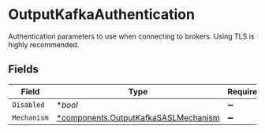 # OutputKafkaAuthentication

Authentication parameters to use when connecting to brokers. Using TLS is highly recommended.


## Fields

| Field                                                                                       | Type                                                                                        | Required                                                                                    | Description                                                                                 |
| ------------------------------------------------------------------------------------------- | ------------------------------------------------------------------------------------------- | ------------------------------------------------------------------------------------------- | ------------------------------------------------------------------------------------------- |
| `Disabled`                                                                                  | **bool*                                                                                     | :heavy_minus_sign:                                                                          | N/A                                                                                         |
| `Mechanism`                                                                                 | [*components.OutputKafkaSASLMechanism](../../models/components/outputkafkasaslmechanism.md) | :heavy_minus_sign:                                                                          | N/A                                                                                         |